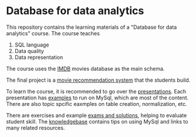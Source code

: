 # Database for data analytics

This repository contains the learning materials of a "Database for data analytics" course.
The course teaches  
1. SQL language
2. Data quality
3. Data representation

The course uses the [IMDB](https://github.com/evidencebp/databases-course/tree/main/IMDB) movies database as the main schema.

The final project is a [movie recommendation system](https://github.com/evidencebp/databases-course/tree/main/recommendations_goldstandard) that the students build.

To learn the course, it is recommended to go over the [presentations](https://github.com/evidencebp/databases-course/tree/main/Presentations).
Each presentation has [examples](https://github.com/evidencebp/databases-course/tree/main/Examples) to run on MySql, which are most of the content.
There are also topic spcific eaxmples on table creation, normalization, etc.

There are exercises and example [exams and solutions](https://github.com/evidencebp/databases-course/tree/main/Exams%20and%20assignments), helping to evaluate student skill.
The [knowledgebase](https://github.com/evidencebp/databases-course/tree/main/KnowledgeBase) contains tips on using MySql and links to many related resources.

